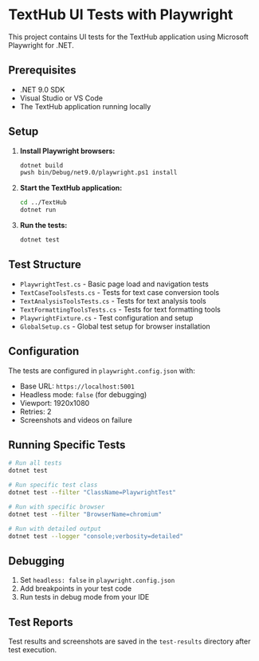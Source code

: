 # TextHub UI Tests with Playwright

This project contains UI tests for the TextHub application using Microsoft Playwright for .NET.

## Prerequisites

- .NET 9.0 SDK
- Visual Studio or VS Code
- The TextHub application running locally

## Setup

1. **Install Playwright browsers:**
   ```bash
   dotnet build
   pwsh bin/Debug/net9.0/playwright.ps1 install
   ```

2. **Start the TextHub application:**
   ```bash
   cd ../TextHub
   dotnet run
   ```

3. **Run the tests:**
   ```bash
   dotnet test
   ```

## Test Structure

- `PlaywrightTest.cs` - Basic page load and navigation tests
- `TextCaseToolsTests.cs` - Tests for text case conversion tools
- `TextAnalysisToolsTests.cs` - Tests for text analysis tools
- `TextFormattingToolsTests.cs` - Tests for text formatting tools
- `PlaywrightFixture.cs` - Test configuration and setup
- `GlobalSetup.cs` - Global test setup for browser installation

## Configuration

The tests are configured in `playwright.config.json` with:
- Base URL: `https://localhost:5001`
- Headless mode: `false` (for debugging)
- Viewport: 1920x1080
- Retries: 2
- Screenshots and videos on failure

## Running Specific Tests

```bash
# Run all tests
dotnet test

# Run specific test class
dotnet test --filter "ClassName=PlaywrightTest"

# Run with specific browser
dotnet test --filter "BrowserName=chromium"

# Run with detailed output
dotnet test --logger "console;verbosity=detailed"
```

## Debugging

1. Set `headless: false` in `playwright.config.json`
2. Add breakpoints in your test code
3. Run tests in debug mode from your IDE

## Test Reports

Test results and screenshots are saved in the `test-results` directory after test execution.
